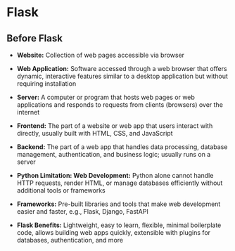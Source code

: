 # Flask

## Before Flask

- **Website:** Collection of web pages accessible via browser

- **Web Application:** Software accessed through a web browser that offers dynamic, interactive features similar to a desktop application but without requiring installation

- **Server:** A computer or program that hosts web pages or web applications and responds to requests from clients (browsers) over the internet

- **Frontend:** The part of a website or web app that users interact with directly, usually built with HTML, CSS, and JavaScript

- **Backend:** The part of a web app that handles data processing, database management, authentication, and business logic; usually runs on a server

- **Python Limitation: Web Development:** Python alone cannot handle HTTP requests, render HTML, or manage databases efficiently without additional tools or frameworks

- **Frameworks:** Pre-built libraries and tools that make web development easier and faster, e.g., Flask, Django, FastAPI

- **Flask Benefits:** Lightweight, easy to learn, flexible, minimal boilerplate code, allows building web apps quickly, extensible with plugins for databases, authentication, and more

